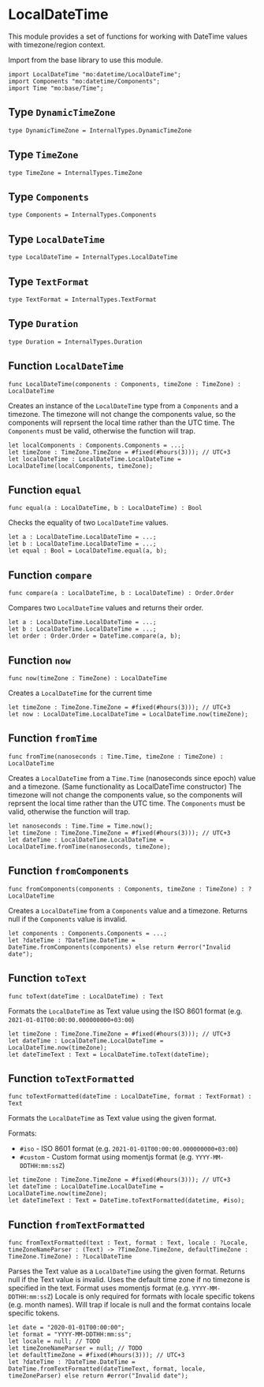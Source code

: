 # LocalDateTime
This module provides a set of functions for working with DateTime values with timezone/region context.

Import from the base library to use this module.
```motoko name=import
import LocalDateTime "mo:datetime/LocalDateTime";
import Components "mo:datetime/Components";
import Time "mo:base/Time";
```

## Type `DynamicTimeZone`
``` motoko no-repl
type DynamicTimeZone = InternalTypes.DynamicTimeZone
```


## Type `TimeZone`
``` motoko no-repl
type TimeZone = InternalTypes.TimeZone
```


## Type `Components`
``` motoko no-repl
type Components = InternalTypes.Components
```


## Type `LocalDateTime`
``` motoko no-repl
type LocalDateTime = InternalTypes.LocalDateTime
```


## Type `TextFormat`
``` motoko no-repl
type TextFormat = InternalTypes.TextFormat
```


## Type `Duration`
``` motoko no-repl
type Duration = InternalTypes.Duration
```


## Function `LocalDateTime`
``` motoko no-repl
func LocalDateTime(components : Components, timeZone : TimeZone) : LocalDateTime
```

Creates an instance of the `LocalDateTime` type from a `Components` and a timezone.
The timezone will not change the components value, so the components will reprsent the local time rather than the UTC time.
The `Components` must be valid, otherwise the function will trap.

```motoko include=import
let localComponents : Components.Components = ...;
let timeZone : TimeZone.TimeZone = #fixed(#hours(3))); // UTC+3
let localDateTime : LocalDateTime.LocalDateTime = LocalDateTime(localComponents, timeZone);
```

## Function `equal`
``` motoko no-repl
func equal(a : LocalDateTime, b : LocalDateTime) : Bool
```

Checks the equality of two `LocalDateTime` values.

```motoko include=import
let a : LocalDateTime.LocalDateTime = ...;
let b : LocalDateTime.LocalDateTime = ...;
let equal : Bool = LocalDateTime.equal(a, b);
```

## Function `compare`
``` motoko no-repl
func compare(a : LocalDateTime, b : LocalDateTime) : Order.Order
```

Compares two `LocalDateTime` values and returns their order.

```motoko include=import
let a : LocalDateTime.LocalDateTime = ...;
let b : LocalDateTime.LocalDateTime = ...;
let order : Order.Order = DateTime.compare(a, b);
```

## Function `now`
``` motoko no-repl
func now(timeZone : TimeZone) : LocalDateTime
```

Creates a `LocalDateTime` for the current time

```motoko include=import
let timeZone : TimeZone.TimeZone = #fixed(#hours(3))); // UTC+3
let now : LocalDateTime.LocalDateTime = LocalDateTime.now(timeZone);
```

## Function `fromTime`
``` motoko no-repl
func fromTime(nanoseconds : Time.Time, timeZone : TimeZone) : LocalDateTime
```

Creates a `LocalDateTime` from a `Time.Time` (nanoseconds since epoch) value and a timezone.
(Same functionality as LocalDateTime constructor)
The timezone will not change the components value, so the components will reprsent the local time rather than the UTC time.
The `Components` must be valid, otherwise the function will trap.

```motoko include=import
let nanoseconds : Time.Time = Time.now();
let timeZone : TimeZone.TimeZone = #fixed(#hours(3))); // UTC+3
let dateTime : LocalDateTime.LocalDateTime = LocalDateTime.fromTime(nanoseconds, timeZone);
```

## Function `fromComponents`
``` motoko no-repl
func fromComponents(components : Components, timeZone : TimeZone) : ?LocalDateTime
```

Creates a `LocalDateTime` from a `Components` value and a timezone.
Returns null if the `Components` value is invalid.

```motoko include=import
let components : Components.Components = ...;
let ?dateTime : ?DateTime.DateTime = DateTime.fromComponents(components) else return #error("Invalid date");
```

## Function `toText`
``` motoko no-repl
func toText(dateTime : LocalDateTime) : Text
```

Formats the `LocalDateTime` as Text value using the ISO 8601 format (e.g. `2021-01-01T00:00:00.000000000+03:00`)

```motoko include=import
let timeZone : TimeZone.TimeZone = #fixed(#hours(3))); // UTC+3
let dateTime : LocalDateTime.LocalDateTime = LocalDateTime.now(timeZone);
let dateTimeText : Text = LocalDateTime.toText(dateTime);
```

## Function `toTextFormatted`
``` motoko no-repl
func toTextFormatted(dateTime : LocalDateTime, format : TextFormat) : Text
```

Formats the `LocalDateTime` as Text value using the given format.

Formats:
- `#iso` - ISO 8601 format (e.g. `2021-01-01T00:00:00.000000000+03:00`)
- `#custom` - Custom format using momentjs format (e.g. `YYYY-MM-DDTHH:mm:ssZ`)

```motoko include=import
let timeZone : TimeZone.TimeZone = #fixed(#hours(3))); // UTC+3
let dateTime : LocalDateTime.LocalDateTime = LocalDateTime.now(timeZone);
let dateTimeText : Text = DateTime.toTextFormatted(datetime, #iso);
```

## Function `fromTextFormatted`
``` motoko no-repl
func fromTextFormatted(text : Text, format : Text, locale : ?Locale, timeZoneNameParser : (Text) -> ?TimeZone.TimeZone, defaultTimeZone : TimeZone.TimeZone) : ?LocalDateTime
```

Parses the Text value as a `LocalDateTime` using the given format.
Returns null if the Text value is invalid.
Uses the default time zone if no timezone is specified in the text.
Format uses momentjs format (e.g. `YYYY-MM-DDTHH:mm:ssZ`)
Locale is only required for formats with locale specific tokens (e.g. month names).
Will trap if locale is null and the format contains locale specific tokens.

```motoko include=import
let date = "2020-01-01T00:00:00";
let format = "YYYY-MM-DDTHH:mm:ss";
let locale = null; // TODO
let timeZoneNameParser = null; // TODO
let defaultTimeZone = #fixed(#hours(3))); // UTC+3
let ?dateTime : ?DateTime.DateTime = DateTime.fromTextFormatted(dateTimeText, format, locale, timeZoneParser) else return #error("Invalid date");
```
